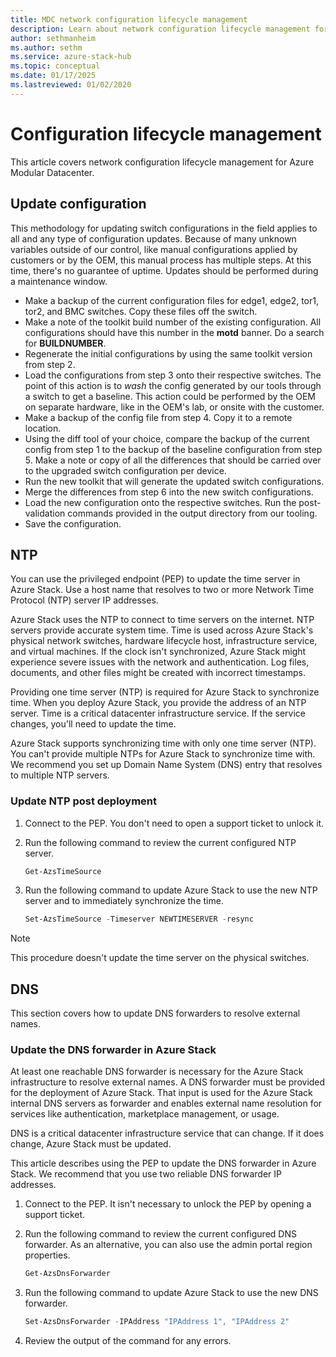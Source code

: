 ```yaml
---
title: MDC network configuration lifecycle management
description: Learn about network configuration lifecycle management for Azure Modular Datacenter. 
author: sethmanheim
ms.author: sethm
ms.service: azure-stack-hub
ms.topic: conceptual
ms.date: 01/17/2025
ms.lastreviewed: 01/02/2020
---
```


# Configuration lifecycle management

This article covers network configuration lifecycle management for Azure Modular Datacenter.

## Update configuration

This methodology for updating switch configurations in the field applies to all and any type of configuration updates. Because of many unknown variables outside of our control, like manual configurations applied by customers or by the OEM, this manual process has multiple steps. At this time, there's no guarantee of uptime. Updates should be performed during a maintenance window.

- Make a backup of the current configuration files for edge1, edge2, tor1, tor2, and BMC switches. Copy these files off the switch.
- Make a note of the toolkit build number of the existing configuration. All configurations should have this number in the **motd** banner. Do a search for **BUILDNUMBER**.
- Regenerate the initial configurations by using the same toolkit version from step 2.
- Load the configurations from step 3 onto their respective switches. The point of this action is to *wash* the config generated by our tools through a switch to get a baseline. This action could be performed by the OEM on separate hardware, like in the OEM's lab, or onsite with the customer.
- Make a backup of the config file from step 4. Copy it to a remote location.
- Using the diff tool of your choice, compare the backup of the current config from step 1 to the backup of the baseline configuration from step 5. Make a note or copy of all the differences that should be carried over to the upgraded switch configuration per device.
- Run the new toolkit that will generate the updated switch configurations.
- Merge the differences from step 6 into the new switch configurations.
- Load the new configuration onto the respective switches. Run the post-validation commands provided in the output directory from our tooling.
- Save the configuration.

## NTP

You can use the privileged endpoint (PEP) to update the time server in Azure Stack. Use a host name that resolves to two or more Network Time Protocol (NTP) server IP addresses.

Azure Stack uses the NTP to connect to time servers on the internet. NTP servers provide accurate system time. Time is used across Azure Stack's physical network switches, hardware lifecycle host, infrastructure service, and virtual machines. If the clock isn't synchronized, Azure Stack might
experience severe issues with the network and authentication. Log files, documents, and other files might be created with incorrect timestamps.

Providing one time server (NTP) is required for Azure Stack to synchronize time. When you deploy Azure Stack, you provide the address of an NTP server. Time is a critical datacenter infrastructure service. If the service changes, you'll need to update the time.

Azure Stack supports synchronizing time with only one time server (NTP). You can't provide multiple NTPs for Azure Stack to synchronize time with. We recommend you set up Domain Name System (DNS) entry that resolves to multiple NTP servers.

### Update NTP post deployment

1. Connect to the PEP. You don't need to open a support ticket to unlock it.
1. Run the following command to review the current configured NTP server.

    ```powershell
    Get-AzsTimeSource
    ```

1. Run the following command to update Azure Stack to use the new NTP server and to immediately synchronize the time.

    ```powershell
    Set-AzsTimeSource -Timeserver NEWTIMESERVER -resync
    ```

> [!NOTE]
> This procedure doesn't update the time server on the physical switches.

## DNS

This section covers how to update DNS forwarders to resolve external names.

### Update the DNS forwarder in Azure Stack

At least one reachable DNS forwarder is necessary for the Azure Stack infrastructure to resolve external names. A DNS forwarder must be provided for the deployment of Azure Stack. That input is used for the Azure Stack internal DNS servers as forwarder and enables external name resolution for services like
authentication, marketplace management, or usage.

DNS is a critical datacenter infrastructure service that can change. If it does change, Azure Stack must be updated.

This article describes using the PEP to update the DNS forwarder in Azure Stack. We recommend that you use two reliable DNS forwarder IP addresses.

1. Connect to the PEP. It isn't necessary to unlock the PEP by opening a support ticket.

1. Run the following command to review the current configured DNS forwarder. As an alternative, you can also use the admin portal region properties.

    ```powershell
    Get-AzsDnsForwarder 
    ```

1. Run the following command to update Azure Stack to use the new DNS forwarder.

    ```powershell
    Set-AzsDnsForwarder -IPAddress "IPAddress 1", "IPAddress 2"
    ```

1. Review the output of the command for any errors.
